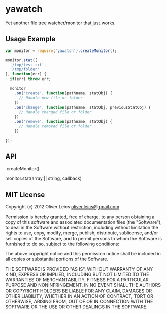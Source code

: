 yawatch
=======

Yet another file tree watcher/monitor that just works.

Usage Example
-------------

```js
var monitor = require('yawatch').createMonitor();

monitor.stat([
  '/tmp/test.txt',
  '/tmp/folder'
], function(err) {
  if(err) throw err;
  
  monitor
    .on('create', function(pathname, statObj) {
      // Handle new file or folder
    })
    .on('change', function(pathname, statObj, previousStatObj) {
      // Handle changed file or folder
    })
    .on('remove', function(pathname, statObj) {
      // Handle removed file or folder
    })
  ;
});
```

API
---

.createMonitor()

monitor.stat(array || string, callback)

MIT License
-----------

Copyright (c) 2012 Oliver Leics <oliver.leics@gmail.com>

Permission is hereby granted, free of charge, to any person obtaining a copy of this software and associated documentation files (the "Software"), to deal in the Software without restriction, including without limitation the rights to use, copy, modify, merge, publish, distribute, sublicense, and/or sell copies of the Software, and to permit persons to whom the Software is furnished to do so, subject to the following conditions:

The above copyright notice and this permission notice shall be included in all copies or substantial portions of the Software.

THE SOFTWARE IS PROVIDED "AS IS", WITHOUT WARRANTY OF ANY KIND, EXPRESS OR IMPLIED, INCLUDING BUT NOT LIMITED TO THE WARRANTIES OF MERCHANTABILITY, FITNESS FOR A PARTICULAR PURPOSE AND NONINFRINGEMENT. IN NO EVENT SHALL THE AUTHORS OR COPYRIGHT HOLDERS BE LIABLE FOR ANY CLAIM, DAMAGES OR OTHER LIABILITY, WHETHER IN AN ACTION OF CONTRACT, TORT OR OTHERWISE, ARISING FROM, OUT OF OR IN CONNECTION WITH THE SOFTWARE OR THE USE OR OTHER DEALINGS IN THE SOFTWARE.
